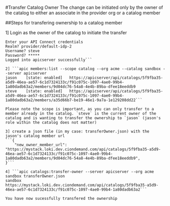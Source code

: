 #Transfer Catalog Owner
The change can be initiated only by the owner of the catalog to either an associate in the provider org or a catalog member

##Steps for transfering ownership to a catalog member

1] Login as the owner of the catalog to initiate the transfer
```apic login --server apicserver
Enter your API Connect credentials
Realm? provider/default-idp-2
Username? steve
Password? *****
Logged into apicserver successfully```

2] ```apic members:list --scope catalog --org acme --catalog sandbox --server apicserver
jason    [state: enabled]   https://apicserver/api/catalogs/5f9fba35-a5d9-46ea-ae57-6c1d7324133c/f91c075c-1097-4ae0-99b4-1a80dadb63a2/members/9d04dc76-54a8-4e4b-89ba-dfee18eeddb9   
steve    [state: enabled]   https://apicserver/api/catalogs/5f9fba35-a5d9-46ea-ae57-6c1d7324133c/f91c075c-1097-4ae0-99b4-1a80dadb63a2/members/a35d66b7-be19-46e1-9a7a-1e129208dd22```

Please note the scope is important, as you can only transfer to a member already in the catalog. `steve` is the current owner of the catalog and is wanting to transfer the ownership to `jason` (jason's role within the catalog does not matter)

3] create a json file (in my case: transferOwner.json) with the jason's catalog member url
```{
    "new_owner_member_url": "https://mystack.loki.dev.ciondemand.com/api/catalogs/5f9fba35-a5d9-46ea-ae57-6c1d7324133c/f91c075c-1097-4ae0-99b4-1a80dadb63a2/members/9d04dc76-54a8-4e4b-89ba-dfee18eeddb9",
}```

4] ```apic catalogs:transfer-owner --server apicserver --org acme sandbox transferOwner.json
sandbox   https://mystack.loki.dev.ciondemand.com/api/catalogs/5f9fba35-a5d9-46ea-ae57-6c1d7324133c/f91c075c-1097-4ae0-99b4-1a80dadb63a2```

You have now sucessfully transfered the ownership
